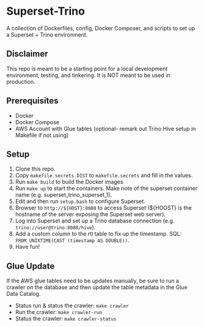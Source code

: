 # Superset-Trino
A collection of Dockerfiles, config, Docker Composer, and scripts to set up a Superset + Trino environment.

## Disclaimer
This repo is meant to be a starting point for a local development environment, testing, and tinkering. It is NOT meant to be used in production.

## Prerequisites
- Docker
- Docker Compose
- AWS Account with Glue tables (optional- remark out Trino Hive setup in Makefile if not using)

## Setup
1. Clone this repo.
2. Copy `makefile.secrets.DIST` to `makefile.secrets` and fill in the values.
3. Run `make build` to build the Docker images.
4. Run `make up` to start the containers. Make note of the superset container name (e.g. superset_trino_superset_1).
4. Edit and then run `setup.bash` to configure Superset.
5. Browser to `http://${HOST}:8088` to access Superset (${HOOST} is the hostname of the server exposing the Superset web server).
6. Log into Superset and set up a Trino database connection (e.g. `trino://user@trino:8080/hive`).
7. Add a custom column to the rtl table to fix up the timestamp. SQL: `FROM_UNIXTIME(CAST (timestamp AS DOUBLE))`.
7. Have fun!

## Glue Update
If the AWS glue tables need to be updates manually, be sure to run a crawler on the database and then update the table metadata in the Glue Data Catalog.
- Status run & status the crawler: `make crawler`
- Run the crawler: `make crawler-run`
- Status the crawler: `make crawler-status`
